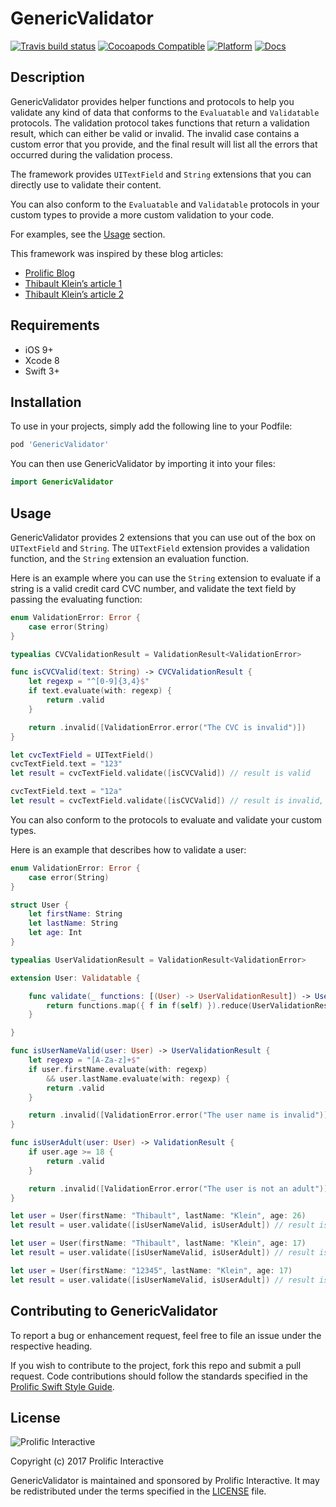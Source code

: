 # GenericValidator

[![Travis build status](https://img.shields.io/travis/prolificinteractive/GenericValidator.svg?style=flat-square)](https://travis-ci.org/prolificinteractive/GenericValidator)
[![Cocoapods Compatible](https://img.shields.io/cocoapods/v/GenericValidator.svg?style=flat-square)](https://img.shields.io/cocoapods/v/GenericValidator.svg)
[![Platform](https://img.shields.io/cocoapods/p/GenericValidator.svg?style=flat-square)](http://cocoadocs.org/docsets/GenericValidator)
[![Docs](https://img.shields.io/cocoapods/metrics/doc-percent/GenericValidator.svg?style=flat-square)](http://cocoadocs.org/docsets/GenericValidator)

## Description

GenericValidator provides helper functions and protocols to help you validate any kind of data that conforms to the `Evaluatable` and `Validatable` protocols. The validation protocol takes functions that return a validation result, which can either be valid or invalid. The invalid case contains a custom error that you provide, and the final result will list all the errors that occurred during the validation process.

The framework provides `UITextField` and `String` extensions that you can directly use to validate their content.

You can also conform to the `Evaluatable` and `Validatable` protocols in your custom types to provide a more custom validation to your code.

For examples, see the [Usage](##usage) section.

This framework was inspired by these blog articles:

* [Prolific Blog](http://blog.prolificinteractive.com/2016/09/08/a-functional-approach-to-uitextfield-validation/)
* [Thibault Klein’s article 1](http://thibaultklein.com/ios/a-functional-approach-to-uitextfield-validation/)
* [Thibault Klein’s article 2](http://thibaultklein.com/ios/a-functional-approach-to-validation-using-protocol-oriented-programming/)

## Requirements

* iOS 9+
* Xcode 8
* Swift 3+

## Installation

To use in your projects, simply add the following line to your Podfile:

```bash
pod 'GenericValidator'
```

You can then use GenericValidator by importing it into your files:

```swift
import GenericValidator
```

## Usage

GenericValidator provides 2 extensions that you can use out of the box on `UITextField` and `String`. The `UITextField` extension provides a validation function, and the `String` extension an evaluation function.

Here is an example where you can use the `String` extension to evaluate if a string is a valid credit card CVC number, and validate the text field by passing the evaluating function:

```swift
enum ValidationError: Error {
    case error(String)
}

typealias CVCValidationResult = ValidationResult<ValidationError>

func isCVCValid(text: String) -> CVCValidationResult {
    let regexp = "^[0-9]{3,4}$"
    if text.evaluate(with: regexp) {
        return .valid
    }

    return .invalid([ValidationError.error("The CVC is invalid")])
}

let cvcTextField = UITextField()
cvcTextField.text = "123"
let result = cvcTextField.validate([isCVCValid]) // result is valid

cvcTextField.text = "12a"
let result = cvcTextField.validate([isCVCValid]) // result is invalid, with error "The CVC is invalid"
```

You can also conform to the protocols to evaluate and validate your custom types.

Here is an example that describes how to validate a user:

```swift
enum ValidationError: Error {
    case error(String)
}

struct User {
    let firstName: String
    let lastName: String
    let age: Int
}

typealias UserValidationResult = ValidationResult<ValidationError>

extension User: Validatable {

    func validate(_ functions: [(User) -> UserValidationResult]) -> UserValidationResult {
		return functions.map({ f in f(self) }).reduce(UserValidationResult.valid) { $0.combine($1) }
    }

}

func isUserNameValid(user: User) -> UserValidationResult {
    let regexp = "[A-Za-z]+$"
    if user.firstName.evaluate(with: regexp)
        && user.lastName.evaluate(with: regexp) {
        return .valid
    }

    return .invalid([ValidationError.error("The user name is invalid")])
}

func isUserAdult(user: User) -> ValidationResult {
    if user.age >= 18 {
        return .valid
    }

    return .invalid([ValidationError.error("The user is not an adult")])
}

let user = User(firstName: "Thibault", lastName: "Klein", age: 26)
let result = user.validate([isUserNameValid, isUserAdult]) // result is valid

let user = User(firstName: "Thibault", lastName: "Klein", age: 17)
let result = user.validate([isUserNameValid, isUserAdult]) // result is invalid with error "The user is not an adult"

let user = User(firstName: "12345", lastName: "Klein", age: 17)
let result = user.validate([isUserNameValid, isUserAdult]) // result is invalid with errors "The user name is invalid" and "The user is not an adult"
```

## Contributing to GenericValidator

To report a bug or enhancement request, feel free to file an issue under the respective heading.

If you wish to contribute to the project, fork this repo and submit a pull request. Code contributions should follow the standards specified in the [Prolific Swift Style Guide](https://github.com/prolificinteractive/swift-style-guide). 

## License

![Prolific Interactive](https://s3.amazonaws.com/prolificsitestaging/logos/Prolific_Logo_Full_Color.png)

Copyright (c) 2017 Prolific Interactive

GenericValidator is maintained and sponsored by Prolific Interactive. It may be redistributed under the terms specified in the [LICENSE] file.

[LICENSE]: ./LICENSE
